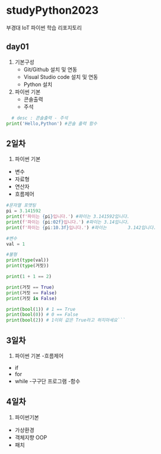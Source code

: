 # studyPython2023
부경대 IoT 파이썬 학습 리포지토리

## day01
1. 기본구성
    - Git/Github 설치 및 연동
    - Visual Studio code 설치 및 연동
    - Python 설치
2. 파이썬 기본
    - 콘솔출력
    - 주석

```python
  # desc : 콘솔출력 - 주석
print('Hello,Python') #콘솔 출력 함수
``` 

## 2일차
1. 파이썬 기본
 - 변수
 - 자료형 
 - 연산자
 - 흐름제어
```python
#문자열 포맷팅
pi = 3.141592
print(f'파이는 {pi}입니다.') #파이는 3.141592입니다.
print(f'파이는 {pi:02f}입니다.') #파이는 3.14입니다.
print(f'파이는 {pi:10.3f}입니다.') #파이는        3.142입니다.

#변수 
val = 1

#불형
print(type(val)) 
print(type(거짓))

print(1 + 1 == 2)

print(거짓 == True)
print(거짓 == False)
print(거짓 is False)

print(bool(1)) # 1 == True
print(bool(0)) # 0 == False
print(bool(2)) # 1이외 값은 True라고 하지마세요```

  ``` 
  ## 3일차
  1. 파이썬 기본
  -흐름제어
  - if
  - for
  - while
  -구구단 프로그램
  -함수

  ## 4일차
1. 파이썬기본
- 가상환경
- 객체지향 OOP
- 패치